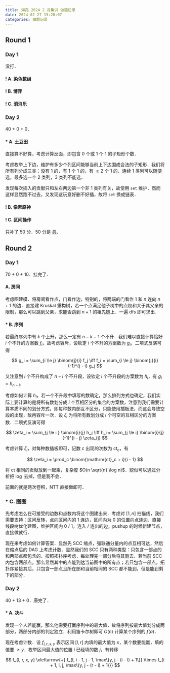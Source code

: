 ```yaml
---
title: 海亮 2024 2 月集训 做题记录
date: 2024-02-27 15:20:07
categories: 做题记录
---
```


## Round 1

### Day 1

没打．

#### ! A. 染色数组

#### ! B. 博弈

#### ! C. 消消乐

### Day 2

40 + 0 + 0．

#### * A. 土豆田

直接算不好算，考虑计算反面，即包含 $0$ 个或 $1$ 个 $1$ 的子矩形个数．

考虑枚举上下边，维护有多少个列区间能够当前上下边围成合法的子矩形．我们将所有列分成三类：没有 $1$ 的，有 $1$ 个 $1$ 的，有 $\ge 2$ 个 $1$ 的．连续 $1$ 类列可以随便选，最多选一个 $2$ 类列，$3$ 类列不能选．

发现每次插入的贡献只和左右两边第一个非 $1$ 类列有关，故使用 `set` 维护．然而这样显然跑不过去，又发现这玩意好删不好插，故将 `set` 换成链表．

#### ! B. 像素原神

#### ! C. 区间操作

只补了 50 分．50 分是 [典](https://codeforces.com/contest/1852/problem/C)．

## Round 2

### Day 1

70 + 0 + 10．挂完了．

#### A. 房间

考虑图建模．将房间看作点，门看作边，特别的，将两端的门看作 $1$ 和 $n$ 连向 $n + 1$ 的边．直接建 Kruskal 重构树，若一个点满足他子树中的点权和大于其父亲的限制，那么可以跳到父亲，求能否跳到 $n + 1$ 的祖先链上．一遍 dfs 即可求出．

#### * B. 序列

若最终序列中有 $k$ 个上升，那么一定有 $n - k - 1$ 个不升．我们难以直接计算恰好 $i$ 个不升的方案数 $f_i$，故考虑容斥，设钦定 $i$ 个不升的方案数为 $g_i$，二项式反演可得

$$
g_i = \sum_{i \le j} \binom{j}{i} f_j \iff f_i = \sum_{i \le j} \binom{j}{i} (-1)^{j - i} g_j
$$

又注意到 $i$ 个不升构成了 $n - i$ 个不升段，设钦定 $i$ 个不升段的方案数为 $h_i$，有 $g_i = h_{n - i}$．

考虑如何计算 $h_i$，若一个不升段中填写的数确定，那么排列方式也确定，我们实际上要计算的是将所有数划分成 $i$ 个互相区分的集合的方案数，注意到我们需要计算本质不同的划分方式，即每种数内部互不区分，只能使用插板法，而这会导致空段的出现，故再容斥一次．设 $\zeta_i$ 为将所有数划分成 $i$ 个可空的互相区分的方案数．二项式反演可得

$$
\zeta_i = \sum_{j \le i } \binom{i}{j} h_j \iff h_i = \sum_{j \le i} \binom{i}{j} (-1)^{i - j} \zeta_{j}
$$

考虑计算 $\zeta_i$，对每种数插板即可，记数 $c$ 出现的次数为 $\mathrm{ct}_c$，有

$$
\zeta_i = \prod_c \binom{\mathrm{ct}_c + i}{i - 1}
$$

将 $\mathrm{ct}$ 相同的贡献放到一起乘，复杂度 $O(n \sqrt{n} \log n)$．貌似可以通过分析把 $\log$ 去掉，但是我不会．

前面的就是两次卷积，NTT 直接做即可．

### * C. 图图

先考虑怎么在可接受的边数和点数内将这个图建出来．考虑对 $[1, n]$ 扫描线，我们需要支持：区间反转，点向区间内的 $1$ 连边，区间内为 $0$ 的位置向点连边．直接线段树优化建图，维护区间内 $0$ / $1$，连入 / 连出的边，pushup 的时候新建节点，直接做就行．

现在来考虑如何计算答案．显然先 SCC 缩点，强联通分量内的点互相可达，然后在缩点后的 DAG 上考虑计数．显然我们的 SCC 只有两种类型：只包含一部点的和两部点都包含的．按照拓扑序考虑，每处理完一部分后将其删去．若当前 SCC 内包含两部点，那么显然其中的点能到达当前图中的所有点；若只包含一部点，拓扑序紧接其后，只包含一部点且所在部和当前相同的 SCC 都不能到，但是能到剩下的部分．

### Day 2

40 + 13 + 0．唐完了．

#### * A. 决斗

发现一个人若能赢，那么他需要打赢序列中的最大值，故将序列按最大值划分成两部分，两部分内部的判定独立．利用笛卡尔树即可 $O(n)$ 计算某个序列的 $f(a)$．

现在考虑计数．设 $f_{l, r, x, y}$ 表示区间 $[l, r]$ 内填的最大值为 $x$，某个数要能赢，填的值要 $\ge y$．枚举区间最大值的位置 $i$ 已经填的数 $j$，有转移

$$
f_{l, r, x, y} \xleftarrow{+} f_{l, i - 1, j - 1, \max\{y, j - (i - l) + 1\}} \times f_{i + 1, l, j, \max\{y, j - (r - i) + 1\}}
$$

